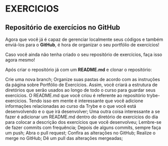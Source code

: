 # EXERCICIOS

## Repositório de exercícios no GitHub

Agora que você já é capaz de gerenciar localmente seus códigos e também enviá-los para o **GitHub**, é hora de organizar o seu portfólio de exercícios!

Caso você ainda não tenha criado o seu repositório de exercícios, faça isso agora mesmo!

Após criar o repositório já com um **README.md** e clonar o repositório:

Crie uma nova branch;
Organize suas pastas de acordo com as instruções da página sobre Portfólio de Exercícios. Assim, você criará a estrutura de diretórios que serão usados ao longo de todo o curso para guardar seus exercícios.
O README.md que você criou é referente ao repositório trybe-exercicios. Tendo isso em mente é interessante que você adicione informações relacionadas ao curso da Trybe e o que você está desenvolvendo e o que irá desenvolver;
Uma outra coisa interessante a se fazer é adicionar um README.md dentro do diretório de exercícios do dia para colocar a descrição dos exercícios que você desenvolveu;
Lembre-se de fazer commits com frequência;
Depois de alguns commits, sempre faça um push;
Abra o pull request;
Confira as alterações no GitHub;
Realize o merge no GitHub;
Dê um pull das alterações mergeadas;
